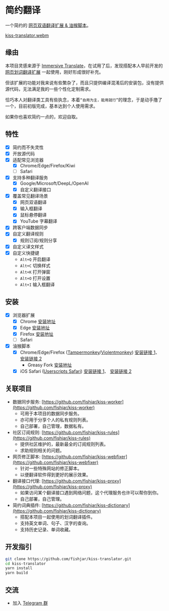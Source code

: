 # 简约翻译

一个简约的 [网页双语翻译扩展 & 油猴脚本](https://github.com/fishjar/kiss-translator)。

[kiss-translator.webm](https://github.com/fishjar/kiss-translator/assets/1157624/f7ba8a5c-e4a8-4d5a-823a-5c5c67a0a47f)

## 缘由

本项目灵感来源于 [Immersive Translate](https://github.com/immersive-translate/immersive-translate)，在试用了后，发现搭配本人早前开发的 [网页划词翻译扩展](https://github.com/fishjar/kiss-dictionary) 一起使用，刚好形成很好补充。

但该扩展的功能对我来说有些繁杂了，而且只提供编译混淆后的安装包，没有提供源代码，无法满足我的一些个性化定制需求。

恰巧本人对翻译类工具有些执念，本着`“自用为主，能用就行”`的理念，于是动手撸了一个，目前初版完成，基本达到个人使用需求。

如果你也喜欢简约一点的，欢迎自取。

## 特性

- [x] 简约而不失灵性
- [x] 开放源代码
- [x] 适配常见浏览器
  - [x] Chrome/Edge/Firefox/Kiwi
  - [ ] Safari
- [x] 支持多种翻译服务
  - [x] Google/Microsoft/DeepL/OpenAI
  - [x] 自定义翻译接口
- [x] 覆盖常见翻译场景
  - [x] 网页双语翻译
  - [x] 输入框翻译
  - [x] 鼠标悬停翻译
  - [x] YouTube 字幕翻译
- [x] 跨客户端数据同步
- [x] 自定义翻译规则
  - [x] 规则订阅/规则分享
- [x] 自定义译文样式
- [x] 自定义快捷键
  - `Alt+Q` 开启翻译
  - `Alt+C` 切换样式
  - `Alt+K` 打开弹窗
  - `Alt+O` 打开设置
  - `Alt+I` 输入框翻译

## 安装

- [x] 浏览器扩展
  - [x] Chrome [安装地址](https://chrome.google.com/webstore/detail/kiss-translator/bdiifdefkgmcblbcghdlonllpjhhjgof?hl=zh-CN)
  - [x] Edge [安装地址](https://microsoftedge.microsoft.com/addons/detail/%E7%AE%80%E7%BA%A6%E7%BF%BB%E8%AF%91/jemckldkclkinpjighnoilpbldbdmmlh?hl=zh-CN)
  - [x] Firefox [安装地址](https://addons.mozilla.org/zh-CN/firefox/addon/kiss-translator/)
  - [ ] Safari
- [x] 油猴脚本
  - [x] Chrome/Edge/Firefox ([Tampermonkey](https://www.tampermonkey.net/)/[Violentmonkey](https://violentmonkey.github.io/)) [安装链接 1](https://fishjar.github.io/kiss-translator/kiss-translator.user.js)、 [安装链接 2](https://kiss-translator.rayjar.com/kiss-translator.user.js)
    - Greasy Fork [安装地址](https://greasyfork.org/zh-CN/scripts/472840-kiss-translator)
  - [x] iOS Safari ([Userscripts Safari](https://github.com/quoid/userscripts)) [安装链接 1](https://fishjar.github.io/kiss-translator/kiss-translator-ios-safari.user.js)、 [安装链接 2](https://kiss-translator.rayjar.com/kiss-translator.user-ios-safari.js)

## 关联项目

- 数据同步服务: [https://github.com/fishjar/kiss-worker](https://github.com/fishjar/kiss-worker)
  - 可用于本项目的数据同步服务。
  - 亦可用于分享个人的私有规则列表。
  - 自己部署，自己管理，数据私有。
- 社区订阅规则: [https://github.com/fishjar/kiss-rules](https://github.com/fishjar/kiss-rules)
  - 提供社区维护的，最新最全的订阅规则列表。
  - 求助规则相关的问题。
- 网页修正脚本: [https://github.com/fishjar/kiss-webfixer](https://github.com/fishjar/kiss-webfixer)
  - 针对一些特殊网站的修正脚本。
  - 以便翻译软件得到更好的展示效果。
- 翻译接口代理: [https://github.com/fishjar/kiss-proxy](https://github.com/fishjar/kiss-proxy)
  - 如果访问某个翻译接口遇到网络问题，这个代理服务也许可以帮你到你。
  - 自己部署，自己管理。
- 简约词典插件: [https://github.com/fishjar/kiss-dictionary](https://github.com/fishjar/kiss-dictionary)
  - 搭配本项目一起使用的划词翻译插件。
  - 支持英文单词、句子、汉字的查询。
  - 支持历史记录、单词收藏。

## 开发指引

```sh
git clone https://github.com/fishjar/kiss-translator.git
cd kiss-translator
yarn install
yarn build
```

## 交流

- 加入 [Telegram 群](https://t.me/+RRCu_4oNwrM2NmFl)
